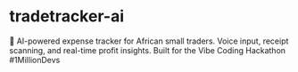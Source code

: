 # tradetracker-ai
🚀 AI-powered expense tracker for African small traders. Voice input, receipt scanning, and real-time profit insights. Built for the Vibe Coding Hackathon #1MillionDevs
